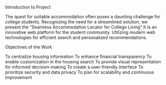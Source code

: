 Introduction to Project

The quest for suitable accommodation often poses a daunting challenge for college students. 
Recognizing the need for a streamlined solution, we present the "Seamless Accommodation Locator for College Living" 
It is an innovative web platform for the student community.
Utilizing modern web technologies for efficient search and personalized recommendations.

Objectives of the Work

To centralize housing information
To enhance financial transparency
To enable customization in the housing search
To provide visual representation for informed decision-making
To create a user-friendly interface
To prioritize security and data privacy
To plan for scalability and continuous improvement
